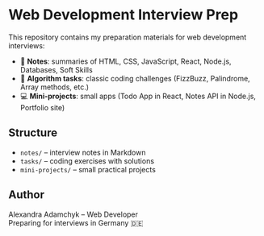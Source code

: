 # Web Development Interview Prep

This repository contains my preparation materials for web development interviews:

- 📘 **Notes**: summaries of HTML, CSS, JavaScript, React, Node.js, Databases, Soft Skills
- 🧩 **Algorithm tasks**: classic coding challenges (FizzBuzz, Palindrome, Array methods, etc.)
- 💻 **Mini-projects**: small apps (Todo App in React, Notes API in Node.js, Portfolio site)

## Structure
- `notes/` – interview notes in Markdown
- `tasks/` – coding exercises with solutions
- `mini-projects/` – small practical projects

## Author
Alexandra Adamchyk – Web Developer  
Preparing for interviews in Germany 🇩🇪

